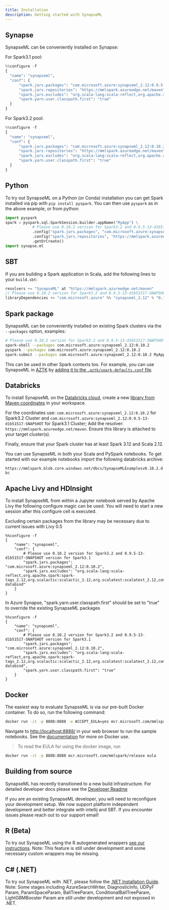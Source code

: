 ```yaml
---
title: Installation
description: Getting started with SynapseML
---
```


## Synapse

SynapseML can be conveniently installed on Synapse:

For Spark3.1 pool:
```python
%%configure -f
{
  "name": "synapseml",
  "conf": {
      "spark.jars.packages": "com.microsoft.azure:synapseml_2.12:0.9.5-13-d1b51517-SNAPSHOT",
      "spark.jars.repositories": "https://mmlspark.azureedge.net/maven",
      "spark.jars.excludes": "org.scala-lang:scala-reflect,org.apache.spark:spark-tags_2.12,org.scalactic:scalactic_2.12,org.scalatest:scalatest_2.12",
      "spark.yarn.user.classpath.first": "true"
  }
}
```

For Spark3.2 pool:
```python
%%configure -f
{
  "name": "synapseml",
  "conf": {
      "spark.jars.packages": "com.microsoft.azure:synapseml_2.12:0.10.2",
      "spark.jars.repositories": "https://mmlspark.azureedge.net/maven",
      "spark.jars.excludes": "org.scala-lang:scala-reflect,org.apache.spark:spark-tags_2.12,org.scalactic:scalactic_2.12,org.scalatest:scalatest_2.12,com.fasterxml.jackson.core:jackson-databind",
      "spark.yarn.user.classpath.first": "true"
  }
}
```

## Python

To try out SynapseML on a Python (or Conda) installation you can get Spark
installed via pip with `pip install pyspark`.  You can then use `pyspark` as in
the above example, or from python:

```python
import pyspark
spark = pyspark.sql.SparkSession.builder.appName("MyApp") \
            # Please use 0.10.2 version for Spark3.2 and 0.9.5-13-d1b51517-SNAPSHOT version for Spark3.1
            .config("spark.jars.packages", "com.microsoft.azure:synapseml_2.12:0.10.2") \
            .config("spark.jars.repositories", "https://mmlspark.azureedge.net/maven") \
            .getOrCreate()
import synapse.ml
```

## SBT

If you are building a Spark application in Scala, add the following lines to
your `build.sbt`:

```scala
resolvers += "SynapseML" at "https://mmlspark.azureedge.net/maven"
// Please use 0.10.2 version for Spark3.2 and 0.9.5-13-d1b51517-SNAPSHOT version for Spark3.1
libraryDependencies += "com.microsoft.azure" %% "synapseml_2.12" % "0.10.2"

```

## Spark package

SynapseML can be conveniently installed on existing Spark clusters via the
`--packages` option, examples:

```bash
# Please use 0.10.2 version for Spark3.2 and 0.9.5-13-d1b51517-SNAPSHOT version for Spark3.1
spark-shell --packages com.microsoft.azure:synapseml_2.12:0.10.2
pyspark --packages com.microsoft.azure:synapseml_2.12:0.10.2
spark-submit --packages com.microsoft.azure:synapseml_2.12:0.10.2 MyApp.jar
```

This can be used in other Spark contexts too. For example, you can use SynapseML
in [AZTK](https://github.com/Azure/aztk/) by [adding it to the
`.aztk/spark-defaults.conf`
file](https://github.com/Azure/aztk/wiki/PySpark-on-Azure-with-AZTK#optional-set-up-mmlspark).

## Databricks

To install SynapseML on the [Databricks
cloud](http://community.cloud.databricks.com), create a new [library from Maven
coordinates](https://docs.databricks.com/user-guide/libraries.html#libraries-from-maven-pypi-or-spark-packages)
in your workspace.

For the coordinates use: `com.microsoft.azure:synapseml_2.12:0.10.2` for Spark3.2 Cluster and
 `com.microsoft.azure:synapseml_2.12:0.9.5-13-d1b51517-SNAPSHOT` for Spark3.1 Cluster;
Add the resolver: `https://mmlspark.azureedge.net/maven`. Ensure this library is
attached to your target cluster(s).

Finally, ensure that your Spark cluster has at least Spark 3.12 and Scala 2.12.

You can use SynapseML in both your Scala and PySpark notebooks. To get started with our example notebooks import the following databricks archive:

`https://mmlspark.blob.core.windows.net/dbcs/SynapseMLExamplesv0.10.2.dbc`

## Apache Livy and HDInsight

To install SynapseML from within a Jupyter notebook served by Apache Livy the following configure magic can be used. You will need to start a new session after this configure cell is executed.

Excluding certain packages from the library may be necessary due to current issues with Livy 0.5

```
%%configure -f
{
    "name": "synapseml",
    "conf": {
        # Please use 0.10.2 version for Spark3.2 and 0.9.5-13-d1b51517-SNAPSHOT version for Spark3.1
        "spark.jars.packages": "com.microsoft.azure:synapseml_2.12:0.10.2",
        "spark.jars.excludes": "org.scala-lang:scala-reflect,org.apache.spark:spark-tags_2.12,org.scalactic:scalactic_2.12,org.scalatest:scalatest_2.12,com.fasterxml.jackson.core:jackson-databind"
    }
}
```

In Azure Synapse, "spark.yarn.user.classpath.first" should be set to "true" to override the existing SynapseML packages

```
%%configure -f
{
    "name": "synapseml",
    "conf": {
        # Please use 0.10.2 version for Spark3.2 and 0.9.5-13-d1b51517-SNAPSHOT version for Spark3.1
        "spark.jars.packages": "com.microsoft.azure:synapseml_2.12:0.10.2",
        "spark.jars.excludes": "org.scala-lang:scala-reflect,org.apache.spark:spark-tags_2.12,org.scalactic:scalactic_2.12,org.scalatest:scalatest_2.12,com.fasterxml.jackson.core:jackson-databind",
        "spark.yarn.user.classpath.first": "true"
    }
}
```

## Docker

The easiest way to evaluate SynapseML is via our pre-built Docker container.  To
do so, run the following command:

```bash
docker run -it -p 8888:8888 -e ACCEPT_EULA=yes mcr.microsoft.com/mmlspark/release
```

Navigate to <http://localhost:8888/> in your web browser to run the sample
notebooks.  See the [documentation](reference/docker.md) for more on Docker use.

> To read the EULA for using the docker image, run
``` bash
docker run -it -p 8888:8888 mcr.microsoft.com/mmlspark/release eula
```


## Building from source

SynapseML has recently transitioned to a new build infrastructure.
For detailed developer docs please see the [Developer Readme](reference/developer-readme.md)

If you are an existing SynapseML developer, you will need to reconfigure your
development setup. We now support platform independent development and
better integrate with intellij and SBT.
 If you encounter issues please reach out to our support email!

## R (Beta)

To try out SynapseML using the R autogenerated wrappers [see our
instructions](reference/R-setup.md).  Note: This feature is still under development
and some necessary custom wrappers may be missing.

## C# (.NET)

To try out SynapseML with .NET, please follow the [.NET Installation Guide](reference/dotnet-setup.md).
Note: Some stages including AzureSearchWriter, DiagnosticInfo, UDPyF Param, ParamSpaceParam, BallTreeParam,
ConditionalBallTreeParam, LightGBMBooster Param are still under development and not exposed in .NET.

